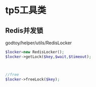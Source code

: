# tp5工具类

## Redis并发锁
godtoy/helper/utils/RedisLocker

```php
$locker=new RedisLocker();
$locker->getLock($key,$wait,$timeout);



//free
$locker->freeLock($key);

```